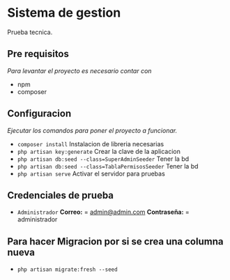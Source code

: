 # Sistema de gestion

Prueba tecnica.

## Pre requisitos
_Para levantar el proyecto es necesario contar con_

* npm
* composer

## Configuracion
_Ejecutar los comandos para poner el proyecto a funcionar._

* `composer install` Instalacion de libreria necesarias
* `php artisan key:generate` Crear la clave de la aplicacion
* `php artisan db:seed --class=SuperAdminSeeder` Tener la bd
* `php artisan db:seed --class=TablaPermisosSeeder` Tener la bd
* `php artisan serve` Activar el servidor para pruebas

## Credenciales de prueba

* `Administrador` 
**Correo:**     = admin@admin.com
**Contraseña:** = administrador


## Para hacer Migracion por si se crea una columna nueva
* `php artisan migrate:fresh --seed`